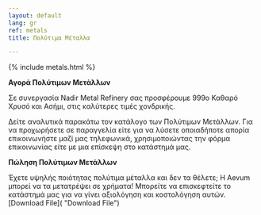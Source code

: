 ```yaml
---
layout: default
lang: gr
ref: metals
title: Πολύτιμα Μέταλλα

---
```

{% include metals.html %}

**Αγορά Πολύτιμων Μετάλλων**

Σε συνεργασία Nadir Metal Refinery σας προσφέρουμε 999ο Καθαρό Χρυσό και Ασήμι, στις καλύτερες τιμές χονδρικής.

Δείτε αναλυτικά παρακάτω τον κατάλογο των Πολύτιμων Μετάλλων. Για να προχωρήσετε σε παραγγελία είτε για να λύσετε οποιαδήποτε απορία επικοινωνήστε μαζί μας τηλεφωνικά, χρησιμοποιώντας την φόρμα επικοινωνίας είτε με μια επίσκεψη στο κατάστημά μας.

**Πώληση Πολύτιμων Μετάλλων**

Έχετε υψηλής ποιότητας πολύτιμα μέταλλα και δεν τα θέλετε; Η Aevum μπορεί να τα μετατρέψει σε χρήματα! Μπορείτε να επισκεφτείτε το κατάστημά μας για να γίνει αξιολόγηση και κοστολόγηση αυτών.[Download File]( "Download File")